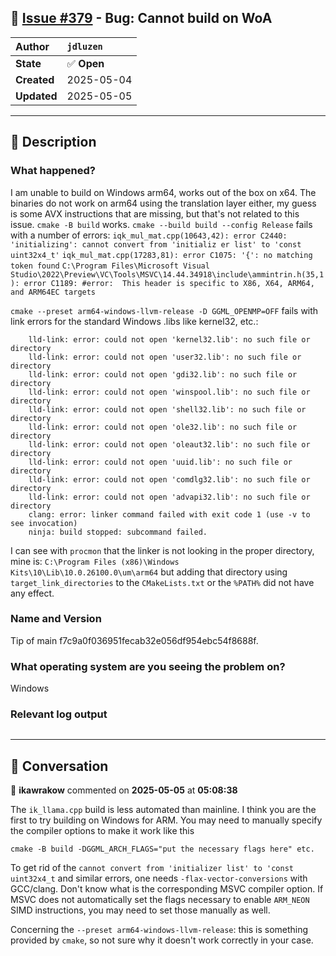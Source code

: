 ## 📌 [Issue #379](https://github.com/ikawrakow/ik_llama.cpp/issues/379) - Bug: Cannot build on WoA

| **Author** | `jdluzen` |
| :--- | :--- |
| **State** | ✅ **Open** |
| **Created** | 2025-05-04 |
| **Updated** | 2025-05-05 |

---

## 📄 Description

### What happened?

I am unable to build on Windows arm64, works out of the box on x64. The binaries do not work on arm64 using the translation layer either, my guess is some AVX instructions that are missing, but that's not related to this issue.
`cmake -B build` works.
`cmake --build build --config Release` fails with a number of errors:
`iqk_mul_mat.cpp(10643,42): error C2440: 'initializing': cannot convert from 'initializ
er list' to 'const uint32x4_t'`
`iqk_mul_mat.cpp(17283,81): error C1075: '{': no matching token found`
`C:\Program Files\Microsoft Visual Studio\2022\Preview\VC\Tools\MSVC\14.44.34918\include\ammintrin.h(35,1): error C1189:
 #error:  This header is specific to X86, X64, ARM64, and ARM64EC targets`

`cmake --preset arm64-windows-llvm-release -D GGML_OPENMP=OFF` fails with link errors for the standard Windows .libs like kernel32, etc.:
```
    lld-link: error: could not open 'kernel32.lib': no such file or directory
    lld-link: error: could not open 'user32.lib': no such file or directory
    lld-link: error: could not open 'gdi32.lib': no such file or directory
    lld-link: error: could not open 'winspool.lib': no such file or directory
    lld-link: error: could not open 'shell32.lib': no such file or directory
    lld-link: error: could not open 'ole32.lib': no such file or directory
    lld-link: error: could not open 'oleaut32.lib': no such file or directory
    lld-link: error: could not open 'uuid.lib': no such file or directory
    lld-link: error: could not open 'comdlg32.lib': no such file or directory
    lld-link: error: could not open 'advapi32.lib': no such file or directory
    clang: error: linker command failed with exit code 1 (use -v to see invocation)
    ninja: build stopped: subcommand failed.
```
I can see with `procmon` that the linker is not looking in the proper directory, mine is: `C:\Program Files (x86)\Windows Kits\10\Lib\10.0.26100.0\um\arm64` but adding that directory using `target_link_directories` to the `CMakeLists.txt` or the `%PATH%` did not have any effect. 

### Name and Version

Tip of main f7c9a0f036951fecab32e056df954ebc54f8688f.

### What operating system are you seeing the problem on?

Windows

### Relevant log output

```shell

```

---

## 💬 Conversation

👤 **ikawrakow** commented on **2025-05-05** at **05:08:38**

The `ik_llama.cpp` build is less automated than mainline. I think you are the first to try building on Windows for ARM. You may need to manually specify the compiler options to make it work like this
```
cmake -B build -DGGML_ARCH_FLAGS="put the necessary flags here" etc.
```
To get rid of the `cannot convert from 'initializer list' to 'const uint32x4_t` and similar errors, one needs `-flax-vector-conversions` with GCC/clang. Don't know what is the corresponding MSVC compiler option. If MSVC does not automatically set the flags necessary to enable `ARM_NEON` SIMD instructions, you may need to set those manually as well. 

Concerning the `--preset arm64-windows-llvm-release`: this is something provided by `cmake`, so not sure why it doesn't work correctly in your case.